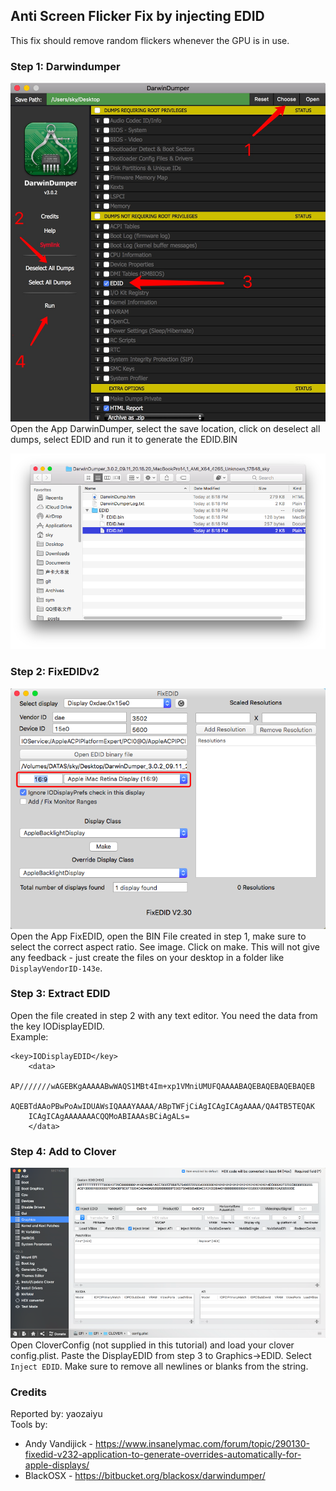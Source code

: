 ## Anti Screen Flicker Fix by injecting EDID
This fix should remove random flickers whenever the GPU is in use. 

### Step 1: Darwindumper
![IMG1](images/DarwinDumper.jpg "IMG1")
Open the App DarwinDumper, select the save location, click on deselect all dumps, select EDID and run it to generate the EDID.BIN

![IMG2](images/EDID.BIN.png "IMG2")

### Step 2: FixEDIDv2
![IMG3](images/FixEDID.png "IMG3")
Open the App FixEDID, open the BIN File created in step 1, make sure to select the correct aspect ratio. See image. Click on make. This will not give any feedback - just create the files on your desktop in a folder like `DisplayVendorID-143e`. 

### Step 3: Extract EDID
Open the file created in step 2 with any text editor. You need the data from the key IODisplayEDID.  
Example:  
```
<key>IODisplayEDID</key>
	<data>
	AP///////wAGEBKgAAAAABwWAQS1MBt4Im+xp1VMniUMUFQAAAABAQEBAQEBAQEBAQEB
	AQEBTdAAoPBwPoAwIDUAWsIQAAAYAAAA/ABpTWFjCiAgICAgICAgAAAA/QA4TB5TEQAK
	ICAgICAgAAAAAAACQQMoABIAAAsBCiAgALs=
	</data>
```

### Step 4: Add to Clover
![IMG4](images/CloverConfig.png "IMG4")
Open CloverConfig (not supplied in this tutorial) and load your clover config.plist. Paste the DisplayEDID from step 3 to Graphics->EDID. Select `Inject EDID`. Make sure to remove all newlines or blanks from the string.

### Credits
Reported by: yaozaiyu  
Tools by:  
* Andy Vandijick - https://www.insanelymac.com/forum/topic/290130-fixedid-v232-application-to-generate-overrides-automatically-for-apple-displays/
* BlackOSX - https://bitbucket.org/blackosx/darwindumper/